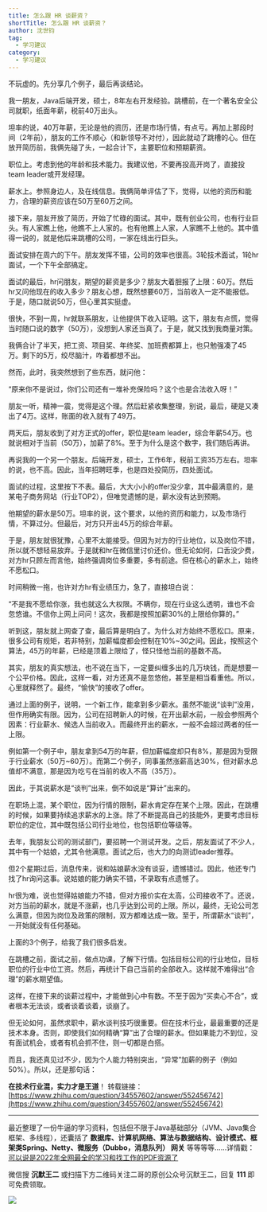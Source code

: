 ```yaml
---
title: 怎么跟 HR 谈薪资？
shortTitle: 怎么跟 HR 谈薪资？
author: 沈世钧 
tag:
  - 学习建议
category:
  - 学习建议
---
```


不玩虚的。先分享几个例子，最后再谈结论。

我一朋友，Java后端开发，硕士，8年左右开发经验。跳槽前，在一个著名安全公司就职，纸面年薪，税前40万出头。

坦率的说，40万年薪，无论是他的资历，还是市场行情，有点亏。再加上那段时间（2年前），朋友的工作不顺心（和新领导不对付），因此就动了跳槽的心。但在放开简历前，我俩先碰了头，一起合计下，主要职位和预期薪资。

职位上。考虑到他的年龄和技术能力。我建议他，不要再投高开岗了，直接投team leader或开发经理。

薪水上。参照身边人，及在线信息。我俩简单评估了下，觉得，以他的资历和能力，合理的薪资应该在50万至60万之间。

接下来，朋友开放了简历，开始了忙碌的面试。其中，既有创业公司，也有行业巨头。有人家瞧上他，他瞧不上人家的。也有他瞧上人家，人家瞧不上他的。其中值得一说的，就是他后来跳槽的公司，一家在线出行巨头。

面试安排在周六的下午。朋友发挥不错，公司的效率也很高。3轮技术面试，1轮hr面试，一个下午全部搞定。

面试的最后，hr问朋友，期望的薪资是多少？朋友大着胆报了上限：60万。然后hr又问他现在的收入多少？朋友心想，既然想要60万，当前收入一定不能报低。于是，随口就说50万，但心里其实挺虚。

很快，不到一周，hr就联系朋友，让他提供下收入证明。这下，朋友有点慌，觉得当时随口说的数字（50万），没想到人家还当真了。于是，就又找到我商量对策。

我俩合计了半天，把工资、项目奖、年终奖、加班费都算上，也只勉强凑了45万。剩下的5万，绞尽脑汁，咋着都想不出。

然而，此时，我突然想到了些东西，就问他：

“原来你不是说过，你们公司还有一堆补充保险吗？这个也是合法收入呀！”

朋友一听，精神一震，觉得是这个理。然后赶紧收集整理，别说，最后，硬是又凑出了4万。这样，账面的收入就有了49万。

两天后，朋友收到了对方正式的offer，职位是team leader，综合年薪54万。也就说相对于当前（50万），加薪了8%。至于为什么是这个数字，我们随后再讲。

再说我的一个另一个朋友。后端开发，硕士，工作6年，税前工资35万左右。坦率的说，也不高。因此，当年招聘旺季，也是四处投简历，四处面试。

面试的过程，这里按下不表。最后，大大小小的offer没少拿，其中最满意的，是某电子商务网站（行业TOP2），但唯觉遗憾的是，薪水没有达到预期。

他期望的薪水是50万。坦率的说，这个要求，以他的资历和能力，以及市场行情，不算过分。但最后，对方只开出45万的综合年薪。

于是，朋友就很犹豫，心里不太能接受。但因为对方的行业地位，以及岗位不错，所以就不想轻易放弃。于是就和hr在微信里讨价还价。但无论如何，口舌没少费，对方hr只顾左而言他，始终强调岗位多重要，多有前途。但在核心的薪水上，始终不愿松口。

时间稍微一拖，也许对方hr有业绩压力，急了，直接坦白说：

“不是我不愿给你涨，我也就这么大权限。不瞒你，现在行业这么透明，谁也不会忽悠谁。不信你上网上问问！这次，我都是按照加薪30%的上限给你算的。”

听到这，朋友就上网查了查，最后算是明白了。为什么对方始终不愿松口。原来，很多公司有规矩，若非特别，加薪幅度都会控制在10%~30之间。因此，按照这个算法，45万的年薪，已经是顶着上限给了，怪只怪他当前的基数不高。

其实，朋友的真实想法，也不说在当下，一定要纠缠多出的几万块钱，而是想要一个公平价格。因此，这样一看，对方还真不是忽悠他，甚至是相当看重他。所以，心里就释然了。最终，“愉快”的接收了offer。

通过上面的例子，说明，一个新工作，能拿到多少薪水。虽然不能说“谈判”没用，但作用确实有限。因为，公司在招聘新人的时候，在开出薪水前，一般会参照两个因素：行业薪水、候选人当前收入。而最终开出的薪水，一般不会超过两者的任一上限。

例如第一个例子中，朋友拿到54万的年薪，但加薪幅度却只有8%，那是因为受限于行业薪水（50万~60万）。而第二个例子，同事虽然涨薪高达30%，但对薪水总值却不满意，那是因为吃亏在当前的收入不高（35万）。

因此，于其说薪水是“谈判”出来，倒不如说是“算计”出来的。

在职场上混，某个职位，因为行情的限制，薪水肯定存在某个上限。因此，在跳槽的时候，如果要持续追求薪水的上涨。除了不断提高自己的技能外，更要考虑目标职位的定位，其中既包括公司行业地位，也包括职位等级等。

去年，我朋友公司的测试部门，要招聘一个测试开发。之后，朋友面试了不少人，其中有一个姑娘，尤其令他满意。面试之后，也大力的向测试leader推荐。

但2个星期过后，消息传来，说和姑娘薪水没有谈妥，遗憾错过。因此，他还专门找了hr询问这事。说姑娘的能力确实不错，不录取有点遗憾了。

hr很为难，说也觉得姑娘能力不错，但对方报价实在太高，公司接收不了。还说，对方当前的薪水，就是不涨薪，也几乎达到公司的上限。所以，最终，无论公司怎么满意，但因为岗位及政策的限制，双方都难达成一致。至于，所谓薪水“谈判”，一开始就没有任何基础。

上面的3个例子，给我了我们很多启发。

在跳槽之前，面试之前，做点功课，了解下行情。包括目标公司的行业地位，目标职位的行业中位工资。然后，再统计下自己当前的全部收入。这样就不难得出“合理”的薪水期望值。

这样，在接下来的谈薪过程中，才能做到心中有数。不至于因为“买卖心不合”，或者根本无法谈，或者谈着谈着，谈崩了。

但无论如何，虽然求职中，薪水谈判技巧很重要。但在技术行业，最最重要的还是技术本身。否则，即使我们如何精确“算”出了合理的薪水。但如果能力不到位，没有面试机会，或者有机会抓不住，则一切都是白搭。

而且，我还真见过不少，因为个人能力特别突出，“异常”加薪的例子（例如50%）。所以，还是那句话：

**在技术行业混，实力才是王道**！
转载链接：[https://www.zhihu.com/question/34557602/answer/552456742](https://www.zhihu.com/question/34557602/answer/552456742)

----

最近整理了一份牛逼的学习资料，包括但不限于Java基础部分（JVM、Java集合框架、多线程），还囊括了 **数据库、计算机网络、算法与数据结构、设计模式、框架类Spring、Netty、微服务（Dubbo，消息队列） 网关** 等等等等……详情戳：[可以说是2022年全网最全的学习和找工作的PDF资源了](https://tobebetterjavaer.com/pdf/programmer-111.html)

微信搜 **沉默王二** 或扫描下方二维码关注二哥的原创公众号沉默王二，回复 **111** 即可免费领取。

![](https://cdn.tobebetterjavaer.com/tobebetterjavaer/images/gongzhonghao.png)
